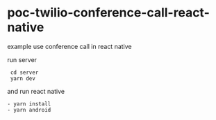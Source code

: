 # poc-twilio-conference-call-react-native
example use conference call in react native

run server 
```
 cd server
 yarn dev
```

and run react native
```
- yarn install
- yarn android
```
